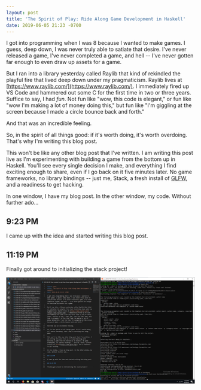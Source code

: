 ```yaml
---
layout: post
title: 'The Spirit of Play: Ride Along Game Development in Haskell'
date: 2019-06-05 21:23 -0700
---
```

I got into programming when I was 8 because I wanted to make games. I guess, deep down, I was never truly able to satiate that desire. I've never released a game, I've never completed a game, and hell -- I've never gotten far enough to even draw up assets for a game.

But I ran into a library yesterday called Raylib that kind of rekindled the playful fire that lived deep down under my pragmaticism. Raylib lives at [https://www.raylib.com/](https://www.raylib.com/). I immediately fired up VS Code and hammered out some C for the first time in two or three years. Suffice to say, I had _fun_. Not fun like "wow, this code is elegant," or fun like "wow I'm making a lot of money doing this," but fun like "I'm giggling at the screen because I made a circle bounce back and forth."

And that was an incredible feeling.

So, in the spirit of all things good: if it's worth doing, it's worth overdoing. That's why I'm writing this blog post. 

This won't be like any other blog post that I've written. I am writing this post live as I'm experimenting with building a game from the bottom up in Haskell. You'll see every single decision I make, and everything I find exciting enough to share, even if I go back on it five minutes later. No game frameworks, no library bindings -- just me, Stack, a fresh install of [GLFW](https://www.glfw.org/), and a readiness to get hacking. 

In one window, I have my blog post. In the other window, my code. Without further ado...

## 9:23 PM

I came up with the idea and started writing this blog post.

## 11:19 PM

Finally got around to initializing the stack project!  

![Stack project screenshot](/assets/imgs/ride-along-game-dev/1119.png)